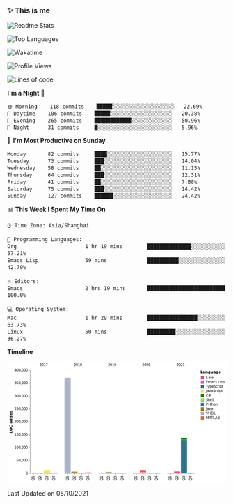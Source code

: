 <!--

**icyzeroice/icyzeroice** is a ✨ _special_ ✨ repository because its `README.md` (this file) appears on your GitHub profile.

Here are some ideas to get you started:

- 🔭 I’m currently working on ...
- 🌱 I’m currently learning ...
- 👯 I’m looking to collaborate on ...
- 🤔 I’m looking for help with ...
- 💬 Ask me about ...
- 📫 How to reach me: ...
- 😄 Pronouns: ...
- ⚡ Fun fact: ...

-->

### ✨ This is me

![Readme Stats](https://github-readme-stats.vercel.app/api?username=icyzeroice)

![Top Languages](https://github-readme-stats.vercel.app/api/top-langs/?username=icyzeroice&exclude_repo=scutie2015-digimon&layout=compact&langs_count=5)

![Wakatime](https://github-readme-stats.vercel.app/api/wakatime?username=icyzeroice)

<!--START_SECTION:waka-->
![Profile Views](http://img.shields.io/badge/Profile%20Views-0-blue)

![Lines of code](https://img.shields.io/badge/From%20Hello%20World%20I%27ve%20Written-564737%20lines%20of%20code-blue)

**I'm a Night 🦉** 

```text
🌞 Morning    118 commits    █████░░░░░░░░░░░░░░░░░░░░   22.69% 
🌆 Daytime    106 commits    █████░░░░░░░░░░░░░░░░░░░░   20.38% 
🌃 Evening    265 commits    ████████████░░░░░░░░░░░░░   50.96% 
🌙 Night      31 commits     █░░░░░░░░░░░░░░░░░░░░░░░░   5.96%

```
📅 **I'm Most Productive on Sunday** 

```text
Monday       82 commits     ████░░░░░░░░░░░░░░░░░░░░░   15.77% 
Tuesday      73 commits     ███░░░░░░░░░░░░░░░░░░░░░░   14.04% 
Wednesday    58 commits     ██░░░░░░░░░░░░░░░░░░░░░░░   11.15% 
Thursday     64 commits     ███░░░░░░░░░░░░░░░░░░░░░░   12.31% 
Friday       41 commits     ██░░░░░░░░░░░░░░░░░░░░░░░   7.88% 
Saturday     75 commits     ███░░░░░░░░░░░░░░░░░░░░░░   14.42% 
Sunday       127 commits    ██████░░░░░░░░░░░░░░░░░░░   24.42%

```


📊 **This Week I Spent My Time On** 

```text
⌚︎ Time Zone: Asia/Shanghai

💬 Programming Languages: 
Org                      1 hr 19 mins        ██████████████░░░░░░░░░░░   57.21% 
Emacs Lisp               59 mins             ██████████░░░░░░░░░░░░░░░   42.79%

🔥 Editors: 
Emacs                    2 hrs 19 mins       █████████████████████████   100.0%

💻 Operating System: 
Mac                      1 hr 29 mins        ████████████████░░░░░░░░░   63.73% 
Linux                    50 mins             █████████░░░░░░░░░░░░░░░░   36.27%

```

**Timeline**

![Chart not found](https://raw.githubusercontent.com/icyzeroice/icyzeroice/main/charts/bar_graph.png) 


 Last Updated on 05/10/2021
<!--END_SECTION:waka-->

<!--

### Related
- https://github.com/abhisheknaiidu/awesome-github-profile-readme
- https://github.com/coderjojo/creative-profile-readme
- https://github.com/elangosundar/awesome-README-templates
- https://github.com/durgeshsamariya/awesome-github-profile-readme-templates
- https://github.com/anmol098/waka-readme-stats

-->
